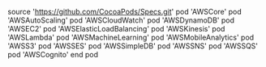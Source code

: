 source 'https://github.com/CocoaPods/Specs.git'
pod 'AWSCore'
pod 'AWSAutoScaling'
pod 'AWSCloudWatch'
pod 'AWSDynamoDB'
pod 'AWSEC2'
pod 'AWSElasticLoadBalancing'
pod 'AWSKinesis'
pod 'AWSLambda'
pod 'AWSMachineLearning'
pod 'AWSMobileAnalytics'
pod 'AWSS3'
pod 'AWSSES'
pod 'AWSSimpleDB'
pod 'AWSSNS'
pod 'AWSSQS'
pod 'AWSCognito'
end pod

